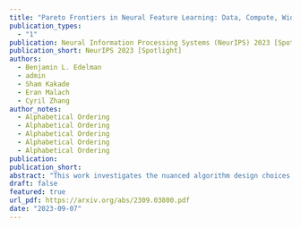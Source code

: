 ```yaml
---
title: "Pareto Frontiers in Neural Feature Learning: Data, Compute, Width, and Luck"
publication_types:
  - "1"
publication: Neural Information Processing Systems (NeurIPS) 2023 [Spotlight]
publication_short: NeurIPS 2023 [Spotlight]
authors:
  - Benjamin L. Edelman
  - admin
  - Sham Kakade
  - Eran Malach
  - Cyril Zhang
author_notes:
  - Alphabetical Ordering
  - Alphabetical Ordering
  - Alphabetical Ordering
  - Alphabetical Ordering
  - Alphabetical Ordering
publication: 
publication_short: 
abstract: "This work investigates the nuanced algorithm design choices for deep learning in the presence of computational-statistical gaps. We begin by considering offline sparse parity learning, a supervised classification problem which admits a statistical query lower bound for gradient-based training of a multilayer perceptron. This lower bound can be interpreted as a multi-resource tradeoff frontier: successful learning can only occur if one is sufficiently rich (large model), knowledgeable (large dataset), patient (many training iterations), or lucky (many random guesses). We show, theoretically and experimentally, that sparse initialization and increasing network width yield significant improvements in sample efficiency in this setting. Here, width plays the role of parallel search: it amplifies the probability of finding 'lottery ticket' neurons, which learn sparse features more sample-efficiently. Finally, we show that the synthetic sparse parity task can be useful as a proxy for real problems requiring axis-aligned feature learning. We demonstrate improved sample efficiency on tabular classification benchmarks by using wide, sparsely-initialized MLP models; these networks sometimes outperform tuned random forests."
draft: false
featured: true
url_pdf: https://arxiv.org/abs/2309.03800.pdf
date: "2023-09-07"
---
```

